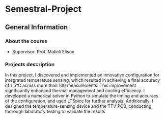 # Semestral-Project
## General Information 
### About the course 
- Supervisor: Prof. Matioli Elison
### Projects description
In this project, I discovered and implemented an innovative configuration for integrated temperature sensing, which resulted in achieving a final accuracy of 1.5°C across more than 100 measurements. This improvement significantly enhanced thermal management and cooling efficiency. I developed a numerical solver in Python to simulate the timing and accuracy of the configuration, and used LTSpice for further analysis. Additionally, I designed the temperature-sensing device and the TTV PCB, conducting thorough laboratory testing to validate the results
